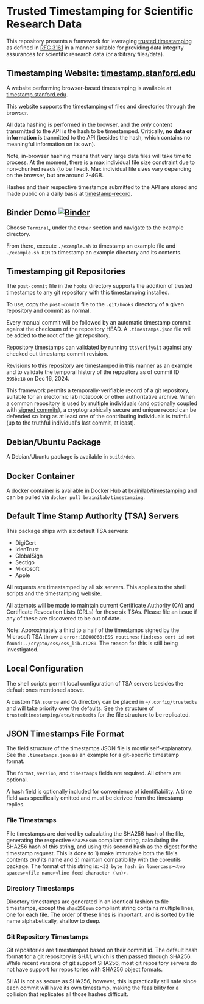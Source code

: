 # Trusted Timestamping for Scientific Research Data

This repository presents a framework for leveraging [trusted timestamping](https://en.wikipedia.org/wiki/Trusted_timestamping) as defined in [RFC 3161](https://www.ietf.org/rfc/rfc3161.txt) in a manner suitable for providing data integrity assurances for scientific research data (or arbitrary files/data).

## Timestamping Website: [timestamp.stanford.edu](https://timestamp.stanford.edu)

A website performing browser-based timestamping is available at [timestamp.stanford.edu](https://timestamp.stanford.edu).

This website supports the timestamping of files and directories through the browser.

All data hashing is performed in the browser, and the *only* content transmitted to the API is the hash to be timestamped.
Critically, **no data or information** is tranmitted to the API (besides the hash, which contains no meaningful information on its own).

Note, in-browser hashing means that very large data files will take time to process.
At the moment, there is a max individual file size constraint due to non-chunked reads (to be fixed).
Max individual file sizes vary depending on the browser, but are around 2-4GB.

Hashes and their respective timestamps submitted to the API are stored and made public on a daily basis at [timestamp-record](https://github.com/bil/timestamp-record).

## Binder Demo [![Binder](https://mybinder.org/badge_logo.svg)](https://mybinder.org/v2/gh/bil/timestamping/HEAD)

Choose `Terminal`, under the `Other` section and navigate to the example directory.

From there, execute `./example.sh` to timestamp an example file and `./example.sh DIR` to timestamp an example directory and its contents.

## Timestamping git Repositories

The `post-commit` file in the `hooks` directory supports the addition of trusted timestamps to any git repository with this timestamping installed.

To use, copy the `post-commit` file to the `.git/hooks` directory of a given repository and commit as normal.

Every manual commit will be followed by an automatic timestamp commit against the checksum of the repository HEAD.
A `.timestamps.json` file will be added to the root of the git repository.

Repository timestamps can validated by running `ttsVerifyGit` against any checked out timestamp commit revision.

Revisions to this repository are timestamped in this manner as an example and to validate the temporal history of the repository as of commit ID `395bc18` on Dec 16, 2024.

This framework permits a temporally-verifiable record of a git repository, suitable for an electornic lab notebook or other authoritative archive.
When a common repository is used by multiple individuals (and optionally coupled with [signed commits](https://git-scm.com/book/ms/v2/Git-Tools-Signing-Your-Work)), a cryptographically secure and unique record can be defended so long as at least one of the contributing individuals is truthful (up to the truthful individual's last commit, at least).

## Debian/Ubuntu Package

A Debian/Ubuntu package is available in `build/deb`.

## Docker Container

A docker container is available in Docker Hub at [brainilab/timestamping](https://hub.docker.com/r/brainilab/timestamping) and can be pulled via `docker pull brainilab/timestamping`.

## Default Time Stamp Authority (TSA) Servers

This package ships with six default TSA servers:

* DigiCert
* IdenTrust
* GlobalSign
* Sectigo
* Microsoft
* Apple

All requests are timestamped by all six servers.
This applies to the shell scripts and the timestamping website.

All attempts will be made to maintain current Certificate Authority (CA) and Certificate Revocation Lists (CRLs) for these six TSAs.
Please file an issue if any of these are discovered to be out of date.

Note: Approximately a third to a half of the timestamps signed by the Microsoft TSA throw a `error:1B000068:ESS routines:find:ess cert id not found:../crypto/ess/ess_lib.c:280`.
The reason for this is still being investigated.

## Local Configuration

The shell scripts permit local configuration of TSA servers besides the default ones mentioned above.

A custom `TSA.source` and `CA` directory can be placed in `~/.config/trustedts` and will take priority over the defaults.
See the structure of `trustedtimestamping/etc/trustedts` for the file structure to be replicated.

## JSON Timestamps File Format

The field structure of the timestamps JSON file is mostly self-explanatory. See the `.timestamps.json` as an example for a git-specific timestamp format.

The `format`, `version`, and `timestamps` fields are required. All others are optional.

A hash field is optionally included for convenience of identifiability. A time field was specifically omitted and must be derived from the timestamp replies.

### File Timestamps

File timestamps are derived by calculating the SHA256 hash of the file, generating the respective `sha256sum` compliant string, calculating the SHA256 hash of this string, and using this second hash as the digest for the timestamp request.
This is done to 1) make immutable both the file's contents *and* its name and 2) maintain compatibility with the coreutils package.
The format of this string is: `<32 byte hash in lowercase><two spaces><file name><line feed character (\n)>`.

### Directory Timestamps

Directory timestamps are generated in an identical fashion to file timestamps, except the `shas256sum` compliant string contains multiple lines, one for each file. The order of these lines is important, and is sorted by file name alphabetically, shallow to deep.

### Git Repository Timestamps

Git repositories are timestamped based on their commit id.
The default hash format for a git repository is SHA1, which is then passed through SHA256.
While recent versions of git support SHA256, most git repository servers do not have support for repositories with SHA256 object formats.

SHA1 is not as secure as SHA256, however, this is practically still safe since each commit will have its own timestamp, making the feasibility for a collision that replicates all those hashes difficult.
